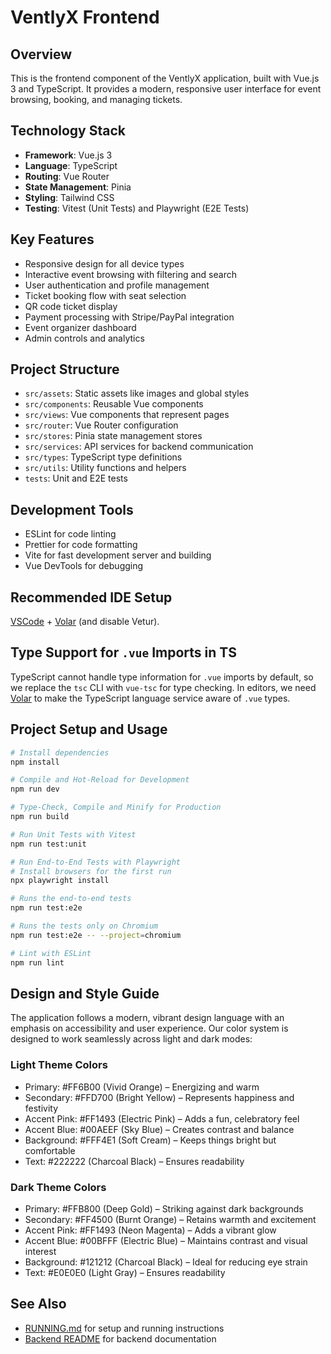# VentlyX Frontend

## Overview

This is the frontend component of the VentlyX application, built with Vue.js 3 and TypeScript. It provides a modern, responsive user interface for event browsing, booking, and managing tickets.

## Technology Stack

- **Framework**: Vue.js 3
- **Language**: TypeScript
- **Routing**: Vue Router
- **State Management**: Pinia
- **Styling**: Tailwind CSS
- **Testing**: Vitest (Unit Tests) and Playwright (E2E Tests)

## Key Features

- Responsive design for all device types
- Interactive event browsing with filtering and search
- User authentication and profile management
- Ticket booking flow with seat selection
- QR code ticket display
- Payment processing with Stripe/PayPal integration
- Event organizer dashboard
- Admin controls and analytics

## Project Structure

- `src/assets`: Static assets like images and global styles
- `src/components`: Reusable Vue components
- `src/views`: Vue components that represent pages
- `src/router`: Vue Router configuration
- `src/stores`: Pinia state management stores
- `src/services`: API services for backend communication
- `src/types`: TypeScript type definitions
- `src/utils`: Utility functions and helpers
- `tests`: Unit and E2E tests

## Development Tools

- ESLint for code linting
- Prettier for code formatting
- Vite for fast development server and building
- Vue DevTools for debugging

## Recommended IDE Setup

[VSCode](https://code.visualstudio.com/) + [Volar](https://marketplace.visualstudio.com/items?itemName=Vue.volar) (and disable Vetur).

## Type Support for `.vue` Imports in TS

TypeScript cannot handle type information for `.vue` imports by default, so we replace the `tsc` CLI with `vue-tsc` for type checking. In editors, we need [Volar](https://marketplace.visualstudio.com/items?itemName=Vue.volar) to make the TypeScript language service aware of `.vue` types.

## Project Setup and Usage

```sh
# Install dependencies
npm install

# Compile and Hot-Reload for Development
npm run dev

# Type-Check, Compile and Minify for Production
npm run build

# Run Unit Tests with Vitest
npm run test:unit

# Run End-to-End Tests with Playwright
# Install browsers for the first run
npx playwright install

# Runs the end-to-end tests
npm run test:e2e

# Runs the tests only on Chromium
npm run test:e2e -- --project=chromium

# Lint with ESLint
npm run lint
```

## Design and Style Guide

The application follows a modern, vibrant design language with an emphasis on accessibility and user experience. Our color system is designed to work seamlessly across light and dark modes:

### Light Theme Colors

- Primary: #FF6B00 (Vivid Orange) – Energizing and warm
- Secondary: #FFD700 (Bright Yellow) – Represents happiness and festivity
- Accent Pink: #FF1493 (Electric Pink) – Adds a fun, celebratory feel
- Accent Blue: #00AEEF (Sky Blue) – Creates contrast and balance
- Background: #FFF4E1 (Soft Cream) – Keeps things bright but comfortable
- Text: #222222 (Charcoal Black) – Ensures readability

### Dark Theme Colors

- Primary: #FFB800 (Deep Gold) – Striking against dark backgrounds
- Secondary: #FF4500 (Burnt Orange) – Retains warmth and excitement
- Accent Pink: #FF1493 (Neon Magenta) – Adds a vibrant glow
- Accent Blue: #00BFFF (Electric Blue) – Maintains contrast and visual interest
- Background: #121212 (Charcoal Black) – Ideal for reducing eye strain
- Text: #E0E0E0 (Light Gray) – Ensures readability

## See Also

- [RUNNING.md](../RUNNING.md) for setup and running instructions
- [Backend README](../backend/README.md) for backend documentation
